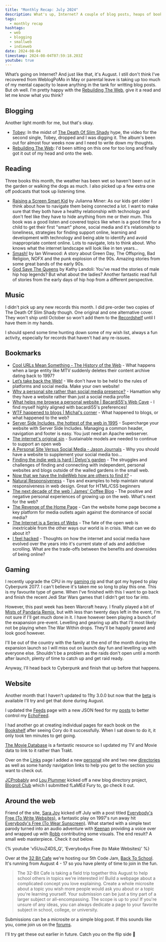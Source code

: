 ```yaml
---
title: "Monthly Recap: July 2024"
description: What's up, Internet? A couple of blog posts, heaps of bookmarks and a few updates from these corners of the web.
tags:
  - monthly recap
hashtags:
  - web
  - blogging
  - smallweb
  - indieweb
date: 2024-08-04
timestamp: 2024-08-04T07:59:18.203Z
youtube: true
---
```


What’s going on Internet? And just like that, it's August. I still don't think I've recovered from WeblogPoMo in May or parental leave is taking up too much of my mental capacity to leave anything in the tank for writting blog posts. But oh well. I'm pretty happy with the [Rebuilding The Web](/posts/rebuilding-the-web/), give it a read and let me know what you think?

## Blogging

Another light month for me, but that's okay.

- [Tobey](/posts/tobey/): In the midst of [The Death Of Slim Shady](https://musicthread.app/link/2iywclckgtfrQXKXJFhakey0ZoS?) hype, the video for the second single, Tobey, dropped and I was digging it. The album's been out for almost four weeks now and I need to write down my thoughts.
- [Rebuilding The Web](/posts/rebuilding-the-web/): I'd been sitting on this one for too long and finally got it out of my head and onto the web.

## Reading

Three books this month, the weather has been wet so haven't been out in the garden or walking the dogs as much. I also picked up a few extra one off podcasts that took up listening time.

- [Raising a Screen Smart Kid](https://bookhub.co.nz/p/raising-a-screen-smart-kid-embrace-the-good-and-avoid-the-bad-in-the-digital-age) by Julianna Miner: As our kids get older I think about how to navigate them being connected a lot. I want to make sure that they both have a healthy relationship with technology and don't feel like they have to hide anything from me or their mum. This book was a good listen and covered topics like when is a good time for a child to get their first "smart" phone, social media and it's relationship to loneliness, strategies for finding support online, learning and development with technology and being able to identify and avoid inappropriate content online. Lots to navigate, lots to think about. Who knows what the internet landscape will look like in ten years...
- [Smash!](https://bookshop.org/p/books/smash-green-day-the-offspring-bad-religion-nofx-and-the-90s-punk-explosion-ian-winwood/8702289) by Ian Winwood: A story about Green Day, The Offspring, Bad Religion, NOFX and the punk explosion of the 90s. Amazing stories from some great bands of the early 90s.
- [God Save The Queens](https://bookhub.co.nz/p/god-save-the-queens-the-essential-history-of-women-in-hip-hop) by Kathy Landoli: You've read the stories of male hip hop legends? But what about the ladies? Another fantastic read full of stories from the early days of hip hop from a different perspective.

## Music

I didn't pick up any new records this month. I did pre-order two copies of The Death Of Slim Shady though. One original and one alternative cover. They won't ship until October so won't add them to the [Recordshelf](/recordshelf/) until I have them in my hands.

I should spend some time hunting down some of my wish list, always a fun activity, especially for records that haven't had any re-issues.

## Bookmarks

-   [Cool URLs Mean Something - The History of the Web](https://thehistoryoftheweb.com/cool-urls-mean-something/) - What happens when a large entity like MTV suddenly deletes their content archive dating back to 1997?
-   [Let’s take back the Web!](https://markus.hofer.rocks/take-back-the-web) - We don't have to be held to the rules of platforms and social media. Make your own website!
-   [Why a personal site rather than social media presence?](https://hamatti.org/posts/why-personal-site-rather-than-social-media-presence/) - Hamattion why they have a website rather than just a social media profile
-   [What helps me browse a personal website | Bacardi55's Web Cave](https://bacardi55.io/2024/07/09/what-helps-me-browse-a-personal-website/) - I find myself highly aligned with bacardi55's preferences!
-   [WTF happened to blogs | Michal's corner](https://mpmisko.github.io/2024/wtf-happened-to-blogs/) \- What happened to blogs, or what happened to the web?
-   [Server Side Includes, the hottest of the web in 1995](https://vesa.piittinen.name/blog/2020/10/server-side-includes-the-hottest-of-the-web-in-1995) - Supercharge your website with Server Side Includes. Managing a common header, navigation and footer is easy. You just need an Apache webserver.
-   [The internet's original sin](https://joanwestenberg.com/the-internets-original-sin) - Sustainable models are needed to continue to support an open web
-   [A Personal Site Versus Social Media - Jason Journals](https://jasonjournals.com/posts/a-personal-site-versus-social-media) - Why you should have a website to supplement your social media too...
-   [Finding the indie web is hard | Delyo's garden](https://garden.delyo.be/rants/finding-the-indieweb/) - The struggles and challenges of finding and connecting with independent, personal websites and blogs outside of the walled gardens in the small web.
-   [Now that we have the IndieWeb how are others to find it?](https://disassociated.com/now-we-have-indieweb-how-to-find/) -
-   [Natural Responsiveness](https://www.theodinproject.com/lessons/node-path-advanced-html-and-css-natural-responsiveness) - Tips and examples to help maintain natural responsiveness in web design. Great for HTML/CSS beginners
-   [The next decade of the web | James' Coffee Blog](https://jamesg.blog/2024/05/19/next-web-decade/) - The positive and negative personal experiences of growing up on the web. What's next for the web?
-   [The Revenge of the Home Page](https://www.newyorker.com/culture/infinite-scroll/the-revenge-of-the-home-page) - Can the website home page become a key platform for media outlets again against the dominance of social media?
-   [The Internet is a Series of Webs](https://aramzs.xyz/essays/the-internet-is-a-series-of-webs/) - The fate of the open web is inextricable from the other ways our world is in crisis. What can we do about it?
-   [I feel hacked](https://noisydeadlines.net/i-feel-hacked) - Thoughts on how the internet and social media have evolved over the years into it's current state of ads and addictive scrolling. What are the trade-offs between the benefits and downsides of being online?

## Gaming

I recently upgrade the CPU in my [gaming rig](https://flamedfury.com/computerhistory/#current-rig) and that got my hyped to play Cyberpunk 2077. I can't believe it's taken me so long to play this one. This is my favourite type of game. When I've finished with this I want to go back and finish the recent Jedi Star Wars games that I didn't get too far into.

However, this past week has been Warcraft heavy. I finally played a bit of [Mists of Pandaria Remix](https://worldofwarcraft.blizzard.com/en-us/news/24092672/updated-522-world-of-warcraft-remix-mists-of-pandaria-now-live), but with less than twenty days left in the event, I'm not sure if I'll get much done in it. I have however been playing a bunch of the exapansion pre-event. Levelling and gearing up alts that I'll most likely not be playing when The War Within drops. They'll be happily geared and look good however.

I'll be out of the country with the family at the end of the month during the expansion launch so I will miss out on launch day fun and levelling up with everyone else. Shouldn't be a problem as the raids don't open until a month after launch, plenty of time to catch up and get raid ready.

Anyway, I'll head back to Cyberpunk and finish that up before that happens.

## Website

Another month that I haven't updated to 11ty 3.0.0 but now that the [beta](https://www.11ty.dev/blog/three-point-oh-beta-one/) is available I'll try and get that done during August.

I updated the [Feeds](/feeds/) page with a new JSON feed for my [posts](/posts/) to better control my [EchoFeed](https://echofeed.app/).

I had another go at creating individual pages for each book on the [Bookshelf](/bookshelf/) after seeing Cory do it successfully. When I sat down to do it, it only took ten minutes to get going.

[The Movie Database](https://themoviedb.org/) is a fantastic resource so I updated my TV and Movie data to link to it rather than Trakt.

Over on the [Links](/links/) page I added a new [personal](/links/#coolSites) site and two new [directories](/links/#webdirs) as well as some handy navigation links to help you get to the section you want to check out.

[JCProbably](https://blog.jeddacp.com/) and [Lou Plummer](https://louplummer.lol/) kicked off a new blog directory project, [Blogroll Club](https://blogroll.club/) which I submitted fLaMEd Fury to, go check it out.

## Around the web

Friend of the site, [Sara Joy](https://sarajoy.dev) kicked off July with a post titled [Everybody's Free (To Write Websites)](https://sarajoy.dev/blog/write-websites/), a fantastic play on 1997's run away hit [Everybody's Free (To Wear Sunscreen)](https://www.youtube.com/watch?v=sTJ7AzBIJoI). What started with a simple text parody turned into an audio adventure with [Keenan](https://gkeenan.co/) providing a voice over and wrapped up with [Robb](https://rknight.me/) contributing some visuals. The end result? A small web masterpiece. Check it out below.

{% youtube 'v5UsuZ4DS_Q', 'Everybodys Free (to Make Websites)' %}

Over at the [32 Bit Cafe](https://32bit.cafe/) we're hosting our 5th Code Jam, [Back To School](https://32bit.cafe/~xandra/events/codejam5/). It's running from August 4 - 17 so you have plenty of time to join in the fun.

>The 32-Bit Cafe is taking a field trip together this August to help school others in topics we're interested in! Build a webpage about a complicated concept you love explaining. Create a whole microsite about a topic you wish more people would ask you about or a topic you're learning yourself. Your submission can be just a tiny part of a larger subject or all-encompassing. The scope is up to you! If you're unsure of any ideas, you can always dedicate a page to your favorite subject in school, college, or university.

Submissions can be a microsite or a simple blog post. If this sounds like you, come join us on the [forums](https://discourse.32bit.cafe/t/community-code-jam-5-is-live/1143).

I'll try get these out earlier in future. Catch you on the flip side 🤙